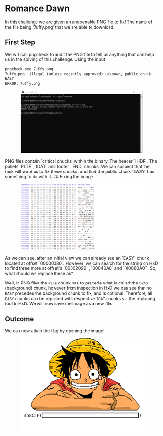 # Romance Dawn
In this challenge we are given an unopenable PNG file to fix! The name of the file being '7uffy.png' that we are able to download.
## First Step
We will call pngcheck to audit the PNG file to tell us anything that can help us in the solving of this challenge. Using the input 
```console
pngcheck.exe 7uffy.png
7uffy.png  illegal (unless recently approved) unknown, public chunk EASY
ERROR: 7uffy.png
```
<p align="center">
<img src="../images/7uffy_pngcheck.png" width="400">
</p>
PNG files contain `critical chucks` within the binary, The header `IHDR`, The pallete `PLTE`, `IDAT` and footer `IEND` chunks. We can suspect that the task will want us to fix these chunks, and that the public chunk `EASY` has something to do with it.
## Fixing the image
<p align="center">
<img src="../images/7uffy_hxd.png" width="400">
</p>
As we can see, after an initial view we can already see an `EASY` chunk located at offset `00000080`. However, we can search for the string on HxD to find three more at offset's `00002090` , `00040A0` and ``00060A0``. So, what should we replace these as?

Well, in PNG files the `PLTE` chunk has to precede what is called the `bKGD` (background) chunk, however from inspection in HxD we can see that no `EASY` precedes the background chunk to fix, and is optional. Therefore, all `EASY` chunks can be replaced with respective `IDAT` chunks via the replacing tool in HxD. We will now save the image as a new file.
## Outcome
We can now attain the flag by opening the image!
<p align="center">
<img src="../images/7uffy_fixed.png" width="400">
</p>

